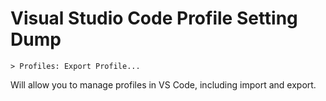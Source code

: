 # Visual Studio Code Profile Setting Dump

```text
> Profiles: Export Profile...
```

Will allow you to manage profiles in VS Code, including import and export.
